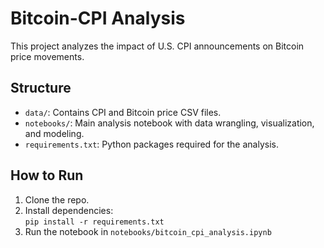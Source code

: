 # Bitcoin-CPI Analysis

This project analyzes the impact of U.S. CPI announcements on Bitcoin price movements.

## Structure

- `data/`: Contains CPI and Bitcoin price CSV files.
- `notebooks/`: Main analysis notebook with data wrangling, visualization, and modeling.
- `requirements.txt`: Python packages required for the analysis.

## How to Run

1. Clone the repo.
2. Install dependencies:  
   `pip install -r requirements.txt`
3. Run the notebook in `notebooks/bitcoin_cpi_analysis.ipynb`

